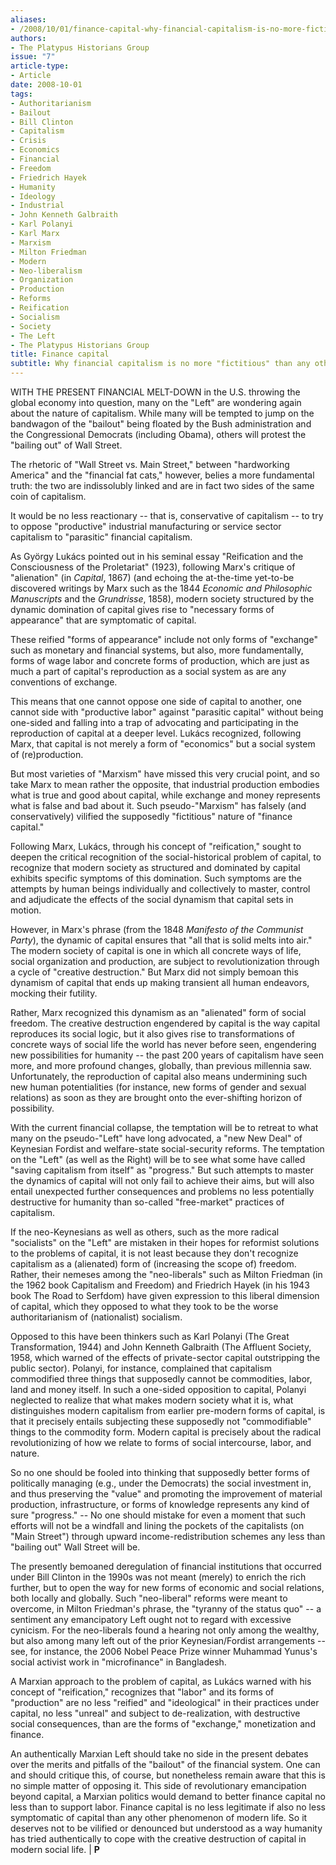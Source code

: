 ```yaml
---
aliases:
- /2008/10/01/finance-capital-why-financial-capitalism-is-no-more-fictitious-than-any-other-kind
authors:
- The Platypus Historians Group
issue: "7"
article-type:
- Article
date: 2008-10-01
tags:
- Authoritarianism
- Bailout
- Bill Clinton
- Capitalism
- Crisis
- Economics
- Financial
- Freedom
- Friedrich Hayek
- Humanity
- Ideology
- Industrial
- John Kenneth Galbraith
- Karl Polanyi
- Karl Marx
- Marxism
- Milton Friedman
- Modern
- Neo-liberalism
- Organization
- Production
- Reforms
- Reification
- Socialism
- Society
- The Left
- The Platypus Historians Group
title: Finance capital
subtitle: Why financial capitalism is no more "fictitious" than any other kind
---
```


WITH THE PRESENT FINANCIAL MELT-DOWN in the U.S. throwing the global economy into question, many on the "Left" are wondering again about the nature of capitalism. While many will be tempted to jump on the bandwagon of the "bailout" being floated by the Bush administration and the Congressional Democrats (including Obama), others will protest the "bailing out" of Wall Street.

The rhetoric of "Wall Street vs. Main Street," between "hardworking America" and the "financial fat cats," however, belies a more fundamental truth: the two are indissolubly linked and are in fact two sides of the same coin of capitalism.

It would be no less reactionary -- that is, conservative of capitalism -- to try to oppose "productive" industrial manufacturing or service sector capitalism to "parasitic" financial capitalism.

As György Lukács pointed out in his seminal essay "Reification and the Consciousness of the Proletariat" (1923), following Marx's critique of "alienation" (in *Capital*, 1867) (and echoing the at-the-time yet-to-be discovered writings by Marx such as the 1844 *Economic and Philosophic Manuscripts* and the *Grundrisse*, 1858), modern society structured by the dynamic domination of capital gives rise to "necessary forms of appearance" that are symptomatic of capital.

These reified "forms of appearance" include not only forms of "exchange" such as monetary and financial systems, but also, more fundamentally, forms of wage labor and concrete forms of production, which are just as much a part of capital's reproduction as a social system as are any conventions of exchange.

This means that one cannot oppose one side of capital to another, one cannot side with "productive labor" against "parasitic capital" without being one-sided and falling into a trap of advocating and participating in the reproduction of capital at a deeper level. Lukács recognized, following Marx, that capital is not merely a form of "economics" but a social system of (re)production.

But most varieties of "Marxism" have missed this very crucial point, and so take Marx to mean rather the opposite, that industrial production embodies what is true and good about capital, while exchange and money represents what is false and bad about it. Such pseudo-"Marxism" has falsely (and conservatively) vilified the supposedly "fictitious" nature of "finance capital."

Following Marx, Lukács, through his concept of "reification," sought to deepen the critical recognition of the social-historical problem of capital, to recognize that modern society as structured and dominated by capital exhibits specific symptoms of this domination. Such symptoms are the attempts by human beings individually and collectively to master, control and adjudicate the effects of the social dynamism that capital sets in motion.

However, in Marx's phrase (from the 1848 *Manifesto of the Communist Party*), the dynamic of capital ensures that "all that is solid melts into air." The modern society of capital is one in which all concrete ways of life, social organization and production, are subject to revolutionization through a cycle of "creative destruction." But Marx did not simply bemoan this dynamism of capital that ends up making transient all human endeavors, mocking their futility.

Rather, Marx recognized this dynamism as an "alienated" form of social freedom. The creative destruction engendered by capital is the way capital reproduces its social logic, but it also gives rise to transformations of concrete ways of social life the world has never before seen, engendering new possibilities for humanity -- the past 200 years of capitalism have seen more, and more profound changes, globally, than previous millennia saw. Unfortunately, the reproduction of capital also means undermining such new human potentialities (for instance, new forms of gender and sexual relations) as soon as they are brought onto the ever-shifting horizon of possibility.

With the current financial collapse, the temptation will be to retreat to what many on the pseudo-"Left" have long advocated, a "new New Deal" of Keynesian Fordist and welfare-state social-security reforms. The temptation on the "Left" (as well as the Right) will be to see what some have called "saving capitalism from itself" as "progress." But such attempts to master the dynamics of capital will not only fail to achieve their aims, but will also entail unexpected further consequences and problems no less potentially destructive for humanity than so-called "free-market" practices of capitalism.

If the neo-Keynesians as well as others, such as the more radical "socialists" on the "Left" are mistaken in their hopes for reformist solutions to the problems of capital, it is not least because they don't recognize capitalism as a (alienated) form of (increasing the scope of) freedom. Rather, their nemeses among the "neo-liberals" such as Milton Friedman (in the 1962 book Capitalism and Freedom) and Friedrich Hayek (in his 1943 book The Road to Serfdom) have given expression to this liberal dimension of capital, which they opposed to what they took to be the worse authoritarianism of (nationalist) socialism.

Opposed to this have been thinkers such as Karl Polanyi (The Great Transformation, 1944) and John Kenneth Galbraith (The Affluent Society, 1958, which warned of the effects of private-sector capital outstripping the public sector). Polanyi, for instance, complained that capitalism commodified three things that supposedly cannot be commodities, labor, land and money itself. In such a one-sided opposition to capital, Polanyi neglected to realize that what makes modern society what it is, what distinguishes modern capitalism from earlier pre-modern forms of capital, is that it precisely entails subjecting these supposedly not "commodifiable" things to the commodity form. Modern capital is precisely about the radical revolutionizing of how we relate to forms of social intercourse, labor, and nature.

So no one should be fooled into thinking that supposedly better forms of politically managing (e.g., under the Democrats) the social investment in, and thus preserving the "value" and promoting the improvement of material production, infrastructure, or forms of knowledge represents any kind of sure "progress." -- No one should mistake for even a moment that such efforts will not be a windfall and lining the pockets of the capitalists (on "Main Street") through upward income-redistribution schemes any less than "bailing out" Wall Street will be.

The presently bemoaned deregulation of financial institutions that occurred under Bill Clinton in the 1990s was not meant (merely) to enrich the rich further, but to open the way for new forms of economic and social relations, both locally and globally. Such "neo-liberal" reforms were meant to overcome, in Milton Friedman's phrase, the "tyranny of the status quo" -- a sentiment any emancipatory Left ought not to regard with excessive cynicism. For the neo-liberals found a hearing not only among the wealthy, but also among many left out of the prior Keynesian/Fordist arrangements -- see, for instance, the 2006 Nobel Peace Prize winner Muhammad Yunus's social activist work in "microfinance" in Bangladesh.

A Marxian approach to the problem of capital, as Lukács warned with his concept of "reification," recognizes that "labor" and its forms of "production" are no less "reified" and "ideological" in their practices under capital, no less "unreal" and subject to de-realization, with destructive social consequences, than are the forms of "exchange," monetization and finance.

An authentically Marxian Left should take no side in the present debates over the merits and pitfalls of the "bailout" of the financial system. One can and should critique this, of course, but nonetheless remain aware that this is no simple matter of opposing it. This side of revolutionary emancipation beyond capital, a Marxian politics would demand to better finance capital no less than to support labor. Finance capital is no less legitimate if also no less symptomatic of capital than any other phenomenon of modern life. So it deserves not to be vilified or denounced but understood as a way humanity has tried authentically to cope with the creative destruction of capital in modern social life. | **P**
